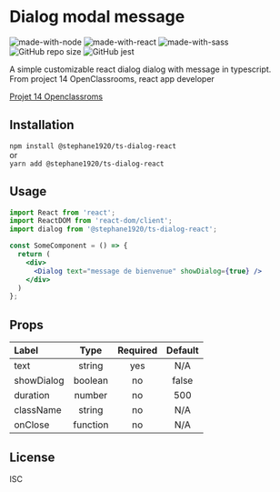 # Dialog modal message
![made-with-node](https://img.shields.io/badge/Node.js-43853D?style=for-the-badge&logo=node.js&logoColor=white) ![made-with-react](https://img.shields.io/badge/-ReactJs-61DAFB?style=for-the-badge&logo=react&logoColor=FFFFFF) ![made-with-sass](	https://img.shields.io/badge/Sass-CC6699?style=for-the-badge&logo=sass&logoColor=white) 
![GitHub repo size](https://img.shields.io/github/repo-size/StephaneLi/lib_typescript-dialog-react)
![GitHub jest](https://img.shields.io/badge/coverage-100%25-yellow)  

A simple customizable react dialog dialog with message in typescript.  
From project 14 OpenClassrooms, react app developer  
  
[Projet 14 Openclassroms](https://github.com/StephaneLi/StephaneLieumont_14_03062022)

## Installation
```npm install @stephane1920/ts-dialog-react```  
or  
```yarn add @stephane1920/ts-dialog-react```

## Usage
```jsx
import React from 'react';
import ReactDOM from 'react-dom/client';
import dialog from '@stephane1920/ts-dialog-react';

const SomeComponent = () => {
  return (
    <div>
      <Dialog text="message de bienvenue" showDialog={true} />
    </div>
  )
};
```

## Props
|Label|Type|Required|Default|
|:----|:----:|:------:|:----:|
|text|string|yes|N/A|
|showDialog|boolean|no|false|
|duration|number|no|500|
|className|string|no|N/A|
|onClose|function|no|N/A|

## License  
ISC